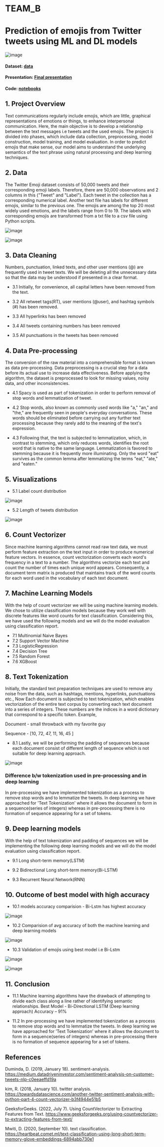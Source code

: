 # TEAM_B
# Prediction of emojis from Twitter tweets using ML and DL models

![image](https://user-images.githubusercontent.com/90660841/190937288-6448f4de-d548-4f5e-8539-002db83834e0.png)


#### Dataset: [data](https://github.com/DATA-606-FALL-2022/TEAM_B/tree/main/Data)
#### Presentation: [Final presentation](https://github.com/DATA-606-FALL-2022/TEAM_B/blob/main/Final%20presentation.pptx)
#### Code: [notebooks](https://github.com/DATA-606-FALL-2022/TEAM_B/tree/main/Jupyter%20notebooks)
####  

## 1. Project Overview
Text communications regularly include emojis, which are little, graphical representations of emotions or things, to enhance interpersonal communication. Here, the main objective is to develop a relationship between the text messages i.e tweets and the used emojis. The project is divided into phases, which include data collection, preprocessing, model construction, model training, and model evaluation. In order to predict emojis that make sense, our model aims to understand the underlying semantics of the text phrase using natural processing and deep learning techniques.

## 2. Data
The Twitter Emoji dataset consists of 50,000 tweets and their corresponding emoji labels. Therefore, there are 50,000 observations and 2 columns in this ("Tweet" and "Label"). Each tweet in the collection has a corresponding numerical label. Another text file has labels for different emojis, similar to the previous one. The emojis are among the top 20 most widely used emotions, and the labels range from 0 to 19. The labels with corresponding emojis are transformed from a txt file to a csv file using Python scripts.

![image](https://user-images.githubusercontent.com/112992802/202912661-b6f32a31-f9fd-4907-9ee1-728c5d6abe9d.png)

![image](https://user-images.githubusercontent.com/112992802/202912734-e124ca14-83f1-40c3-83aa-cae01779307b.png)

## 3. Data Cleaning
Numbers, punctuation, linked texts, and other user mentions (@) are frequently used in tweet texts. We will be deleting all the unnecessary data so that the data may be understood if presented in a clear format.

 * 3.1  Initially, for convenience, all capital letters have been removed from the text.
 
 * 3.2  All retweet tags(RT), user mentions (@user), and hashtag symbols (#) has been removed.
 
 * 3.3  All hyperlinks has been removed
 
 * 3.4  All tweets containing numbers has been removed

 * 3.5  All punctuations in the tweets has been removed
 
## 4. Data Pre-processing
The conversion of the raw material into a comprehensible format is known as data pre-processing. Data preprocessing is a crucial step for a data before its actual use to increase data effectiveness. Before applying the algorithm, the dataset is preprocessed to look for missing values, noisy data, and other inconsistencies.
 
 * 4.1  Spacy is used as part of tokenization in order to perform removal of stop words and lemmatization of tweet.
 
 * 4.2  Stop words, also known as commonly used words like "a," "an," and "the," are frequently seen in people's everyday conversations. These words should be eliminated before carrying out any further text processing because they rarely add to the meaning of the text's expression.
 
 * 4.3  Following that, the text is subjected to lemmatization, which, in contrast to stemming, which only reduces words, identifies the root word that is native to the same language. Lemmatization is favored to stemming because it is frequently more illuminating. Only the word "eat" survives as the common lemma after lemmatizing the terms "eat," "ate," and "eaten."
 
## 5. Visualizations
 * 5.1 Label count distribution
 
 ![image](https://user-images.githubusercontent.com/112992802/202914542-37afbf7b-696b-47d4-bba4-fa85739d95c0.png)
 
 * 5.2 Length of tweets distribution
 
 ![image](https://user-images.githubusercontent.com/112992802/202914617-7935f6c8-a853-4fa9-a550-4e3ce3179236.png)
 
## 6. Count Vectorizer
Since machine learning algorithms cannot read raw text data, we must perform feature extraction on the text input in order to produce numerical feature vectors. In essence, count vectorization converts each word's frequency in a text to a number. The algorithms vectorize each text and count the number of times each unique word appears. Consequently, a document term matrix is produced that maintains track of the word counts for each word used in the vocabulary of each text document.

## 7. Machine Learning Models
With the help of count vectorizer we will be using machine learning models. We chose to utilize classification models because they work well with discrete features like word counts for text classification. Considering this, we have used the following models and we will do the model evaluation using classification report.

 * 7.1  Multinomial Naive Bayes
 * 7.2  Support Vector Machine
 * 7.3  LogisticRegression
 * 7.4  Decision Tree
 * 7.5  Random Forest
 * 7.6  XGBoost
 
 ## 8. Text Tokenization
Initially, the standard text preparation techniques are used to remove any noise from the data, such as hashtags, mentions, hyperlinks, punctuations etc.,
Now Each document is subjected to text tokenization, which enables vectorization of the entire text corpus by converting each text document into a series of integers. These numbers are the indices in a word dictionary that correspond to a specific token.
Example, 

Document - small throwback with my favorite guy

Sequence - [10, 72, 47, 11, 16, 45 ]

 * 8.1  Lastly, we will be performing the padding of sequences because each document consist of different length of sequence which is not suitable for deep learning approach.

![image](https://user-images.githubusercontent.com/112992802/202915345-1cb3b392-6ac7-4c15-8570-67f37c0ebe86.png)

### Difference b/w tokenization used in pre-processing and in deep learning
 
In pre-processing we have implemented tokenization as a process to remove stop words and to lemmatize the tweets. In deep learning we have approached for
'Text Tokenization' where it allows the document to form in a sequence(series of integers) whereas in pre-processing there is no formation of sequence     appearing for a set of tokens.

## 9. Deep learning models
With the help of text tokenization and padding of sequences we will be implementing the following deep learning models and we will do the model evaluation using classification report.

 * 9.1  Long short-term memory(LSTM)
 
 * 9.2  Bidirectional Long short-term memory(Bi-LSTM)
 
 * 9.3  Recurrent Neural Network(RNN)
 
## 10. Outcome of best model with high accuracy
 * 10.1 models accuracy comparision - Bi-Lstm has highest accuracy
 
 ![image](https://user-images.githubusercontent.com/112992802/202916197-33f6e243-4c00-4509-812e-6b0aa54a1c00.png)
 
 * 10.2 Comparision of avg accuracy of both the machine learning and deep learning models
 
 ![image](https://user-images.githubusercontent.com/112992802/202916331-7b3a0b3f-9229-4322-a6e0-9d38b6500463.png)
 
 * 10.3 Validation of emojis using best model i.e Bi-Lstm
 
 ![image](https://user-images.githubusercontent.com/112992802/202917131-f1e3af63-4340-4721-a301-1996bb30e427.png)
 
 ![image](https://user-images.githubusercontent.com/112992802/202917155-80fd7c65-a0e1-4d15-aee8-29f55d125e17.png)
 
## 11. Conclusion
 * 11.1  Machine learning algorithms have the drawback of attempting to divide each class along a line rather of identifying semantic relationships.
        Best Model - Bi-Directional LSTM (Deep learning approach)
        Accuracy – 91%

 * 11.2  In pre-processing we have implemented tokenization as a process to remove stop words and to lemmatize the tweets.
        In deep learning we have approached for ’Text Tokenization’ where it allows the document to form in a sequence(series of integers) whereas in             pre-processing there is no formation of sequence appearing for a set of tokens.
        
## References
Duminda, D. (2019, January 18). sentiment-analysis. https://medium.datadriveninvestor.com/sentiment-analysis-on-customer-tweets-nlp-c0eeaeffd19a

kim, R. (2018, January 10). twitter analysis. https://towardsdatascience.com/another-twitter-sentiment-analysis-with-python-part-4-count-vectorizer-b3f4944e51b5

GeeksforGeeks. (2022, July 7). Using CountVectorizer to Extracting Features from Text. https://www.geeksforgeeks.org/using-countvectorizer-to-extracting-features-from-text/

Mwiti, D. (2020, September 10). text classification. https://heartbeat.comet.ml/text-classification-using-long-short-term-memory-glove-embeddings-6894abb730e1
        
 


